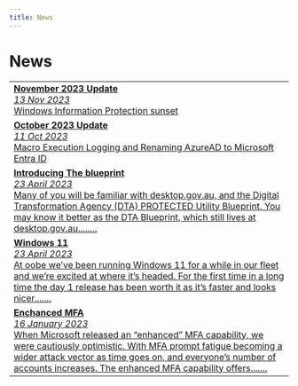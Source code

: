 ```yaml
---
title: News
---
```


# News

|                                                                                                                                                         |
|---------------------------------------------------------------------------------------------------------------------------------------------------------|
| [**November 2023 Update**<br><em>13 Nov 2023</em><br>Windows Information Protection sunset](../news/wip-guidance-2023-11-13.md) |
| [**October 2023 Update**<br><em>11 Oct 2023</em><br>Macro Execution Logging and Renaming AzureAD to Microsoft Entra ID](../news/october2023newsupdate.md) |
| [**Introducing The blueprint**<br><em>23 April 2023</em><br>Many of you will be familiar with desktop.gov.au, and the Digital Transformation Agency (DTA) PROTECTED Utility Blueprint. You may know it better as the DTA Blueprint, which still lives at desktop.gov.au........<br>](../news/intro-the-blueprint-2023-04-23.md) |
| [**Windows 11**<br><em>23 April 2023</em><br>At oobe we’ve been running Windows 11 for a while in our fleet and we’re excited at where it’s headed. For the first time in a long time the day 1 release has been worth it as it’s faster and looks nicer.......<br>](../news/windows-11-2023-04-23.md) |
| [**Enchanced MFA**<br><em>16 January 2023</em><br>When Microsoft released an “enhanced” MFA capability, we were cautiously optimistic. With MFA prompt fatigue becoming a wider attack vector as time goes on, and everyone’s number of accounts increases. The enhanced MFA capability offers.......<br>](../news/enhanced-mfa-2023-01-16.md) |


